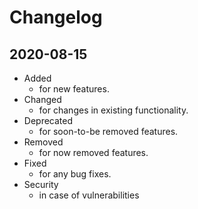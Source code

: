 # Changelog

## 2020-08-15

- Added 
	- for new features.
- Changed 
	- for changes in existing functionality.
- Deprecated
	- for soon-to-be removed features.
- Removed
	- for now removed features.
- Fixed
	- for any bug fixes.
- Security
	- in case of vulnerabilities



